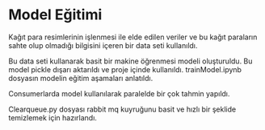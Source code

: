 # Model Eğitimi

Kağıt para resimlerinin işlenmesi ile elde edilen veriler ve bu kağıt paraların sahte olup olmadığı bilgisini içeren bir data seti kullanıldı.

Bu data seti kullanarak basit bir makine öğrenmesi modeli oluşturuldu. Bu model pickle dışarı aktarıldı ve proje içinde kullanıldı.
trainModel.ipynb dosyasın modelin eğitim aşamaları anlatıldı.

Consumerlarda model kullanılarak paralelde bir çok tahmin yapıldı.

Clearqueue.py dosyası rabbit mq kuyruğunu basit ve hızlı bir şeklide temizlemek için hazırlandı.
